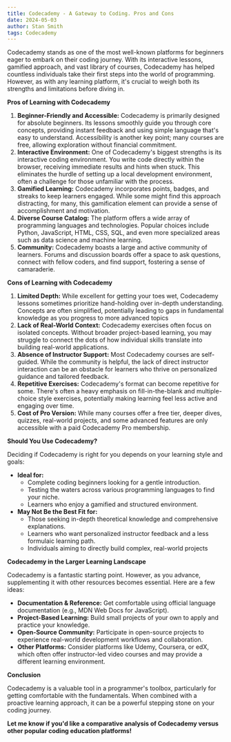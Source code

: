 ```yaml
---
title: Codecademy - A Gateway to Coding. Pros and Cons
date: 2024-05-03
author: Stan Smith
tags: Codecademy
---
```


Codecademy stands as one of the most well-known platforms for beginners eager to embark on their coding journey. With its interactive lessons, gamified approach, and vast library of courses, Codecademy has helped countless individuals take their first steps into the world of programming. However, as with any learning platform, it's crucial to weigh both its strengths and limitations before diving in.

**Pros of Learning with Codecademy**

1. **Beginner-Friendly and Accessible:** Codecademy is primarily designed for absolute beginners. Its lessons smoothly guide you through core concepts, providing instant feedback and using simple language that's easy to understand. Accessibility is another key point; many courses are free, allowing exploration without financial commitment.
2. **Interactive Environment:** One of Codecademy's biggest strengths is its interactive coding environment. You write code directly within the browser, receiving immediate results and hints when stuck. This eliminates the hurdle of setting up a local development environment, often a challenge for those unfamiliar with the process.
3. **Gamified Learning:** Codecademy incorporates points, badges, and streaks to keep learners engaged. While some might find this approach distracting, for many, this gamification element can provide a sense of accomplishment and motivation.
4. **Diverse Course Catalog:** The platform offers a wide array of programming languages and technologies. Popular choices include Python, JavaScript, HTML, CSS, SQL, and even more specialized areas such as data science and machine learning.
5. **Community:** Codecademy boasts a large and active community of learners. Forums and discussion boards offer a space to ask questions, connect with fellow coders, and find support, fostering a sense of camaraderie.

**Cons of Learning with Codecademy**

1. **Limited Depth:** While excellent for getting your toes wet, Codecademy lessons sometimes prioritize hand-holding over in-depth understanding. Concepts are often simplified, potentially leading to gaps in fundamental knowledge as you progress to more advanced topics
2. **Lack of Real-World Context:** Codecademy exercises often focus on isolated concepts. Without broader project-based learning, you may struggle to connect the dots of how individual skills translate into building real-world applications.
3. **Absence of Instructor Support:** Most Codecademy courses are self-guided. While the community is helpful, the lack of direct instructor interaction can be an obstacle for learners who thrive on personalized guidance and tailored feedback.
4. **Repetitive Exercises:** Codecademy's format can become repetitive for some. There's often a heavy emphasis on fill-in-the-blank and multiple-choice style exercises, potentially making learning feel less active and engaging over time.
5. **Cost of Pro Version:** While many courses offer a free tier, deeper dives, quizzes, real-world projects, and some advanced features are only accessible with a paid Codecademy Pro membership.

**Should You Use Codecademy?**

Deciding if Codecademy is right for you depends on your learning style and goals:

- **Ideal for:**
  - Complete coding beginners looking for a gentle introduction.
  - Testing the waters across various programming languages to find your niche.
  - Learners who enjoy a gamified and structured environment.
- **May Not Be the Best Fit for:**
  - Those seeking in-depth theoretical knowledge and comprehensive explanations.
  - Learners who want personalized instructor feedback and a less formulaic learning path.
  - Individuals aiming to directly build complex, real-world projects

**Codecademy in the Larger Learning Landscape**

Codecademy is a fantastic starting point. However, as you advance, supplementing it with other resources becomes essential. Here are a few ideas:

- **Documentation & Reference:** Get comfortable using official language documentation (e.g., MDN Web Docs for JavaScript).
- **Project-Based Learning:** Build small projects of your own to apply and practice your knowledge.
- **Open-Source Community:** Participate in open-source projects to experience real-world development workflows and collaboration.
- **Other Platforms:** Consider platforms like Udemy, Coursera, or edX, which often offer instructor-led video courses and may provide a different learning environment.

**Conclusion**

Codecademy is a valuable tool in a programmer's toolbox, particularly for getting comfortable with the fundamentals. When combined with a proactive learning approach, it can be a powerful stepping stone on your coding journey.

**Let me know if you'd like a comparative analysis of Codecademy versus other popular coding education platforms!**
